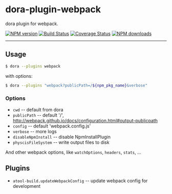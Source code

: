 # dora-plugin-webpack


dora plugin for webpack.


[![NPM version](https://img.shields.io/npm/v/dora-plugin-webpack.svg?style=flat)](https://npmjs.org/package/dora-plugin-webpack)
[![Build Status](https://img.shields.io/travis/dora-js/dora-plugin-webpack.svg?style=flat)](https://travis-ci.org/dora-js/dora-plugin-webpack)
[![Coverage Status](https://img.shields.io/coveralls/dora-js/dora-plugin-webpack.svg?style=flat)](https://coveralls.io/r/dora-js/dora-plugin-webpack)
[![NPM downloads](http://img.shields.io/npm/dm/dora-plugin-webpack.svg?style=flat)](https://npmjs.org/package/dora-plugin-webpack)


----

## Usage

```bash
$ dora --plugins webpack
```

with options:

```bash
$ dora --plugins "webpack?publicPath=/${npm_pkg_name}&verbose"
```


### Options

- `cwd` -- default from dora
- `publicPath` -- default '/', http://webpack.github.io/docs/configuration.html#output-publicpath
- `config` -- default 'webpack.config.js'
- `verbose` -- more logs
- `disableNpmInstall` -- disable NpmInstallPlugin
- `physcisFileSystem` -- write output files to disk 

And other webpack options, like `watchOptions`, `headers`, `stats`, ...


## Plugins

- `atool-build.updateWebpackConfig` -- update webpack config for development

